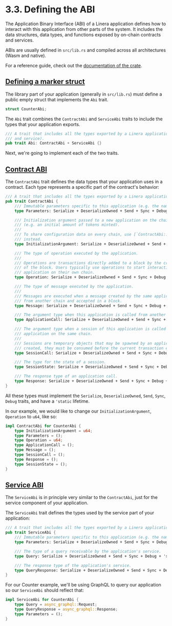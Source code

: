 # 3.3. Defining the ABI

The Application Binary Interface (ABI) of a Linera application defines how to interact with this application from other parts of the system. It includes the data structures, data types, and functions exposed by on-chain contracts and services.

ABIs are usually defined in `src/lib.rs` and compiled across all architectures (Wasm and native).

For a reference guide, check out the [documentation of the crate](https://docs.rs/linera-base/latest/linera_base/abi/).

## [Defining a marker struct](https://linera-dev.respeer.ai/#/zh_CN/sdk/abi?id=defining-a-marker-struct)

The library part of your application (generally in `src/lib.rs`) must define a public empty struct that implements the `Abi` trait.

```rust
struct CounterAbi;
```

The `Abi` trait combines the `ContractAbi` and `ServiceAbi` traits to include the types that your application exports.

```rust
/// A trait that includes all the types exported by a Linera application (both contract
/// and service).
pub trait Abi: ContractAbi + ServiceAbi {}
```

Next, we're going to implement each of the two traits.

## [Contract ABI](https://linera-dev.respeer.ai/#/zh_CN/sdk/abi?id=contract-abi)

The `ContractAbi` trait defines the data types that your application uses in a contract. Each type represents a specific part of the contract's behavior:

```rust
/// A trait that includes all the types exported by a Linera application contract.
pub trait ContractAbi {
    /// Immutable parameters specific to this application (e.g. the name of a token).
    type Parameters: Serialize + DeserializeOwned + Send + Sync + Debug + 'static;

    /// Initialization argument passed to a new application on the chain that created it
    /// (e.g. an initial amount of tokens minted).
    ///
    /// To share configuration data on every chain, use [`ContractAbi::Parameters`]
    /// instead.
    type InitializationArgument: Serialize + DeserializeOwned + Send + Sync + Debug + 'static;

    /// The type of operation executed by the application.
    ///
    /// Operations are transactions directly added to a block by the creator (and signer)
    /// of the block. Users typically use operations to start interacting with an
    /// application on their own chain.
    type Operation: Serialize + DeserializeOwned + Send + Sync + Debug + 'static;

    /// The type of message executed by the application.
    ///
    /// Messages are executed when a message created by the same application is received
    /// from another chain and accepted in a block.
    type Message: Serialize + DeserializeOwned + Send + Sync + Debug + 'static;

    /// The argument type when this application is called from another application on the same chain.
    type ApplicationCall: Serialize + DeserializeOwned + Send + Sync + Debug + 'static;

    /// The argument type when a session of this application is called from another
    /// application on the same chain.
    ///
    /// Sessions are temporary objects that may be spawned by an application call. Once
    /// created, they must be consumed before the current transaction ends.
    type SessionCall: Serialize + DeserializeOwned + Send + Sync + Debug + 'static;

    /// The type for the state of a session.
    type SessionState: Serialize + DeserializeOwned + Send + Sync + Debug + 'static;

    /// The response type of an application call.
    type Response: Serialize + DeserializeOwned + Send + Sync + Debug + 'static;
}
```

All these types must implement the `Serialize`, `DeserializeOwned`, `Send`, `Sync`, `Debug` traits, and have a `'static` lifetime.

In our example, we would like to change our `InitializationArgument`, `Operation` to `u64`, like so:

```rust
impl ContractAbi for CounterAbi {
    type InitializationArgument = u64;
    type Parameters = ();
    type Operation = u64;
    type ApplicationCall = ();
    type Message = ();
    type SessionCall = ();
    type Response = ();
    type SessionState = ();
}
```

## [Service ABI](https://linera-dev.respeer.ai/#/zh_CN/sdk/abi?id=service-abi)

The `ServiceAbi` is in principle very similar to the `ContractAbi`, just for the service component of your application.

The `ServiceAbi` trait defines the types used by the service part of your application:

```rust
/// A trait that includes all the types exported by a Linera application service.
pub trait ServiceAbi {
    /// Immutable parameters specific to this application (e.g. the name of a token).
    type Parameters: Serialize + DeserializeOwned + Send + Sync + Debug + 'static;

    /// The type of a query receivable by the application's service.
    type Query: Serialize + DeserializeOwned + Send + Sync + Debug + 'static;

    /// The response type of the application's service.
    type QueryResponse: Serialize + DeserializeOwned + Send + Sync + Debug + 'static;
}
```

For our Counter example, we'll be using GraphQL to query our application so our `ServiceAbi` should reflect that:

```rust
impl ServiceAbi for CounterAbi {
    type Query = async_graphql::Request;
    type QueryResponse = async_graphql::Response;
    type Parameters = ();
}
```
